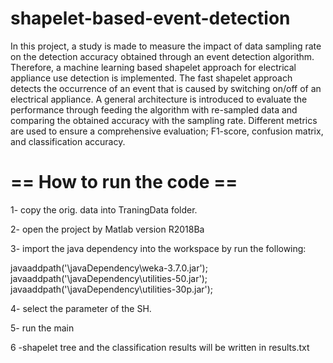 # shapelet-based-event-detection
In this project, a study is made to measure the impact of data sampling rate on the detection accuracy obtained through an event detection algorithm. Therefore, a machine learning based shapelet approach for electrical appliance use detection is implemented. The fast shapelet approach detects the occurrence of an event that is caused by switching on/off of an electrical appliance. A general architecture is introduced to evaluate the performance through feeding the algorithm with re-sampled data and comparing the obtained accuracy with the sampling rate. Different metrics are used to ensure a comprehensive evaluation; F1-score, confusion matrix, and classification accuracy.
# == How to run the code ==
1- copy the orig. data into TraningData folder. 

2- open the project by Matlab version R2018Ba

3- import the java dependency into the workspace by run the following: 

javaaddpath('\javaDependency\weka-3.7.0.jar');
javaaddpath('\javaDependency\utilities-50.jar');
javaaddpath('\javaDependency\utilities-30p.jar');


4- select the parameter of the SH.

5- run the main 


6 -shapelet tree and the classification results will be written in results.txt
